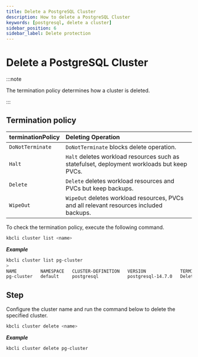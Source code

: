```yaml
---
title: Delete a PostgreSQL Cluster
description: How to delete a PostgreSQL Cluster
keywords: [postgresql, delete a cluster]
sidebar_position: 6
sidebar_label: Delete protection
---
```


# Delete a PostgreSQL Cluster

:::note

The termination policy determines how a cluster is deleted.

:::

## Termination policy

| **terminationPolicy** | **Deleting Operation**                                                                     |
|:----------------------|:-------------------------------------------------------------------------------------------|
| `DoNotTerminate`      | `DoNotTerminate` blocks delete operation.                                                  |
| `Halt`                | `Halt` deletes workload resources such as statefulset, deployment workloads but keep PVCs. |
| `Delete`              | `Delete` deletes workload resources and PVCs but keep backups.                              |
| `WipeOut`             | `WipeOut` deletes workload resources, PVCs and all relevant resources included backups.    |

To check the termination policy, execute the following command.

```bash
kbcli cluster list <name>
```

***Example***

```bash
kbcli cluster list pg-cluster
>
NAME         NAMESPACE   CLUSTER-DEFINITION   VERSION             TERMINATION-POLICY   STATUS    CREATED-TIME
pg-cluster   default     postgresql           postgresql-14.7.0   Delete               Running   Mar 03,2023 18:49 UTC+0800
```

## Step

Configure the cluster name and run the command below to delete the specified cluster.

```bash
kbcli cluster delete <name>
```

***Example***

```bash
kbcli cluster delete pg-cluster
```
